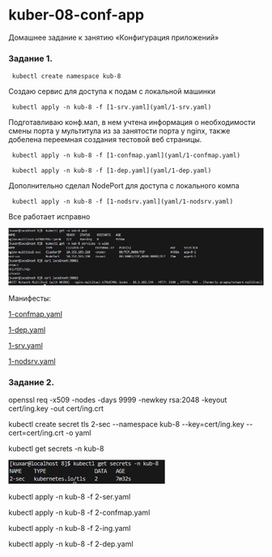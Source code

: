 # kuber-08-conf-app
Домашнее задание к занятию «Конфигурация приложений»

### Задание 1. 
```
 kubectl create namespace kub-8
```
 Создаю сервис для доступа к подам с локальной машинки
```
 kubectl apply -n kub-8 -f [1-srv.yaml](yaml/1-srv.yaml) 
```
 Подготавливаю конф.мап, в нем учтена информация о необходимости смены порта у мультитула из за занятости порта у nginx, также добелена переемная создания тестовой веб страницы.
```
 kubectl apply -n kub-8 -f [1-confmap.yaml](yaml/1-confmap.yaml)
```
```
 kubectl apply -n kub-8 -f [1-dep.yaml](yaml/1-dep.yaml)
```
 Дополнительно сделал NodePort для доступа с локального компа
```
 kubectl apply -n kub-8 -f [1-nodsrv.yaml](yaml/1-nodsrv.yaml) 
```
 Все работает исправно 

 ![alt text](png/1.png)

 Манифесты:

 [1-confmap.yaml](yaml/1-confmap.yaml)

 [1-dep.yaml](yaml/1-dep.yaml)

 [1-srv.yaml](yaml/1-srv.yaml)

 [1-nodsrv.yaml](yaml/1-nodsrv.yaml)

 ### Задание 2. 

openssl req -x509 -nodes -days 9999 -newkey rsa:2048 -keyout cert/ing.key -out cert/ing.crt

kubectl create secret tls 2-sec --namespace kub-8 --key=cert/ing.key --cert=cert/ing.crt -o yaml

kubectl get secrets -n kub-8

![alt text]({8D6CE590-75C3-4ADC-B98C-229FD0E1F948}.png)

kubectl apply -n kub-8 -f 2-ser.yaml

kubectl apply -n kub-8 -f 2-confmap.yaml

kubectl apply -n kub-8 -f 2-ing.yaml 

kubectl apply -n kub-8 -f 2-dep.yaml